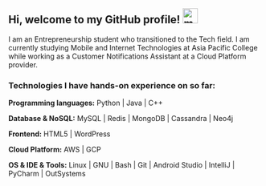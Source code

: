 ## Hi, welcome to my GitHub profile! <img width="30" src="https://emojis.slackmojis.com/emojis/images/1563480763/5999/meow_party.gif?1563480763" alt="meow party" />

I am an Entrepreneurship student who transitioned to the Tech field. I am currently studying Mobile and Internet Technologies at Asia Pacific College while working as a Customer Notifications Assistant at a Cloud Platform provider.

### Technologies I have hands-on experience on so far:

**Programming languages:**
Python | Java | C++

**Database & NoSQL:**
MySQL | Redis | MongoDB | Cassandra | Neo4j

**Frontend:**
HTML5 | WordPress

**Cloud Platform:**
AWS | GCP

**OS & IDE & Tools:**
Linux | GNU | Bash | Git | Android Studio | IntelliJ | PyCharm | OutSystems


<!--
**zarexalvindaria/zarexalvindaria** is a ✨ _special_ ✨ repository because its `README.md` (this file) appears on your GitHub profile.

Here are some ideas to get you started:



- 🔭 I’m currently working on ...
- 🌱 I’m currently learning ...
- 👯 I’m looking to collaborate on ...
- 🤔 I’m looking for help with ...
- 💬 Ask me about ...
- 📫 How to reach me: ...
- 😄 Pronouns: ...
- ⚡ Fun fact: ...
-->
